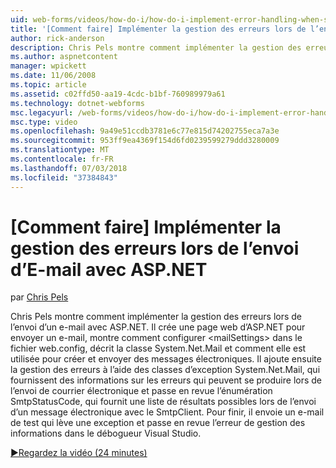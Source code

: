 ```yaml
---
uid: web-forms/videos/how-do-i/how-do-i-implement-error-handling-when-sending-email-with-aspnet
title: '[Comment faire] Implémenter la gestion des erreurs lors de l’envoi d’E-mail avec ASP.NET | Microsoft Docs'
author: rick-anderson
description: Chris Pels montre comment implémenter la gestion des erreurs lors de l’envoi d’un e-mail avec ASP.NET. Il crée une page web d’ASP.NET pour envoyer un e-mail, montre comment configurer & lt....
ms.author: aspnetcontent
manager: wpickett
ms.date: 11/06/2008
ms.topic: article
ms.assetid: c02ffd50-aa19-4cdc-b1bf-760989979a61
ms.technology: dotnet-webforms
msc.legacyurl: /web-forms/videos/how-do-i/how-do-i-implement-error-handling-when-sending-email-with-aspnet
msc.type: video
ms.openlocfilehash: 9a49e51ccdb3781e6c77e815d74202755eca7a3e
ms.sourcegitcommit: 953ff9ea4369f154d6fd0239599279ddd3280009
ms.translationtype: MT
ms.contentlocale: fr-FR
ms.lasthandoff: 07/03/2018
ms.locfileid: "37384843"
---
```

<a name="how-do-i-implement-error-handling-when-sending-email-with-aspnet"></a>[Comment faire] Implémenter la gestion des erreurs lors de l’envoi d’E-mail avec ASP.NET
====================
par [Chris Pels](https://twitter.com/chrispels)

Chris Pels montre comment implémenter la gestion des erreurs lors de l’envoi d’un e-mail avec ASP.NET. Il crée une page web d’ASP.NET pour envoyer un e-mail, montre comment configurer &lt;mailSettings&gt; dans le fichier web.config, décrit la classe System.Net.Mail et comment elle est utilisée pour créer et envoyer des messages électroniques. Il ajoute ensuite la gestion des erreurs à l’aide des classes d’exception System.Net.Mail, qui fournissent des informations sur les erreurs qui peuvent se produire lors de l’envoi de courrier électronique et passe en revue l’énumération SmtpStatusCode, qui fournit une liste de résultats possibles lors de l’envoi d’un message électronique avec le SmtpClient. Pour finir, il envoie un e-mail de test qui lève une exception et passe en revue l’erreur de gestion des informations dans le débogueur Visual Studio.

[&#9654;Regardez la vidéo (24 minutes)](https://channel9.msdn.com/Blogs/ASP-NET-Site-Videos/how-do-i-implement-error-handling-when-sending-email-with-aspnet)
